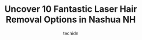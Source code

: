 ---
layout: ampstory
image: https://i0.wp.com/www.depkes.org/wp-content/uploads/2023/06/laser-hair-removal-0-in-nashua-nh-1685877545.jpeg?resize=640,853
author: techidn
featured: false
description: Discover the impressive array of Laser Hair Removal options in Nashua NH, where you can find 10 of the largest Laser Hair Removal establishments in the area. From renowned classics to hidden
title: Uncover 10 Fantastic Laser Hair Removal Options in Nashua NH
cover:
   title: Uncover 10 Fantastic Laser Hair Removal Options in Nashua NH
   subtitle: Rickpate
   background: https://www.depkes.org/wp-content/uploads/2023/06/laser-hair-removal-0-in-nashua-nh-1685877545.jpeg

pages: 
 - layout: thirds
   top: <h1>#1 Salon Aria</h1>
   bottom: "<p>So, I went in for my monthly root highlight touch up and decide I needed a change. Mentioned to Sharon what I wished I could do. And Waalaa Im young again!!  Sharon the o</p>"
   background: https://www.depkes.org/wp-content/uploads/2023/06/laser-hair-removal-1-in-nashua-nh-1685877545.jpeg
   backgroundblur: true
 - layout: thirds
   top: <h1>#2 European Wax Center</h1>
   bottom: "<p>I noticed In the reviews that the owner answers each negative comment with the exact same reply. But with the positive comments she takes the time to write something diff</p>"
   background: https://www.depkes.org/wp-content/uploads/2023/06/laser-hair-removal-2-in-nashua-nh-1685877545.jpeg
   cta:
      link: https://www.depkes.org/blog/uncover-10-fantastic-laser-hair-removal-options-in-nashua-nh/
      text: Uncover 10 Fantastic Laser Hair Removal Options in Nashua NH
 - layout: thirds
   top: <h1>#3 The Medical Skin Clinic</h1>
   bottom: "<p>387 E Dunstable Rd, Nashua, NH 03062, United States</p>"
   background: https://www.depkes.org/wp-content/uploads/2023/06/laser-hair-removal-3-in-nashua-nh-1685877546.jpeg
   cta:
      link: https://www.depkes.org/blog/uncover-10-fantastic-laser-hair-removal-options-in-nashua-nh/
      text: Uncover 10 Fantastic Laser Hair Removal Options in Nashua NH
 - layout: thirds
   top: <h1>#4 Art of Eyebrows</h1>
   bottom: "<p>449 Amherst St Unit C, Nashua, NH 03063, United States</p>"
   background: https://images.unsplash.com/photo-1489694553447-4c9339da310d?ixlib=rb-4.0.3&ixid=MnwxMjA3fDB8MHxwaG90by1wYWdlfHx8fGVufDB8fHx8&auto=format&fit=crop&w=640&h=853&q=80
   cta:
      link: https://www.depkes.org/blog/uncover-10-fantastic-laser-hair-removal-options-in-nashua-nh/
      text: Uncover 10 Fantastic Laser Hair Removal Options in Nashua NH
 - layout: thirds
   top: <h1>#5 Cesar & Adrianas Hair Design</h1>
   bottom: "<p>37 Elm St, Nashua, NH 03060, United States</p>"
   background: https://images.unsplash.com/photo-1547366785-564103df7e13?ixlib=rb-4.0.3&ixid=MnwxMjA3fDB8MHxwaG90by1wYWdlfHx8fGVufDB8fHx8&auto=format&fit=crop&w=640&h=853&q=80
   cta:
      link: https://www.depkes.org/blog/uncover-10-fantastic-laser-hair-removal-options-in-nashua-nh/
      text: Uncover 10 Fantastic Laser Hair Removal Options in Nashua NH
 - layout: thirds
   top: <h1>#6 Skin & Laser Surgery Center of New England</h1>
   bottom: "<p>74 Allds St #1, Nashua, NH 03060, United States</p>"
   background: https://images.unsplash.com/photo-1580610447943-1bfbef5efe07?ixlib=rb-4.0.3&ixid=MnwxMjA3fDB8MHxwaG90by1wYWdlfHx8fGVufDB8fHx8&auto=format&fit=crop&w=640&h=853&q=80
   cta:
      link: https://www.depkes.org/blog/uncover-10-fantastic-laser-hair-removal-options-in-nashua-nh/
      text: Uncover 10 Fantastic Laser Hair Removal Options in Nashua NH
 - layout: thirds
   top: <h1>#7 Bliss and Balance Med Spa</h1>
   bottom: "<p>100 Main St Suite 3, Nashua, NH 03060, United States</p>"
   background: https://images.unsplash.com/photo-1591393223703-56fe1347ac62?ixlib=rb-4.0.3&ixid=MnwxMjA3fDB8MHxwaG90by1wYWdlfHx8fGVufDB8fHx8&auto=format&fit=crop&w=640&h=853&q=80
   cta:
      link: https://www.depkes.org/blog/uncover-10-fantastic-laser-hair-removal-options-in-nashua-nh/
      text: Uncover 10 Fantastic Laser Hair Removal Options in Nashua NH
 - layout: thirds
   middle: Continue reading...
   background: https://images.unsplash.com/photo-1533735380053-eb8d0759b24a?ixlib=rb-4.0.3&ixid=MnwxMjA3fDB8MHxwaG90by1wYWdlfHx8fGVufDB8fHx8&auto=format&fit=crop&w=640&h=853&q=80
   cta:
      link: https://www.depkes.org/blog/uncover-10-fantastic-laser-hair-removal-options-in-nashua-nh/
      text: Uncover 10 Fantastic Laser Hair Removal Options in Nashua NH
      
---